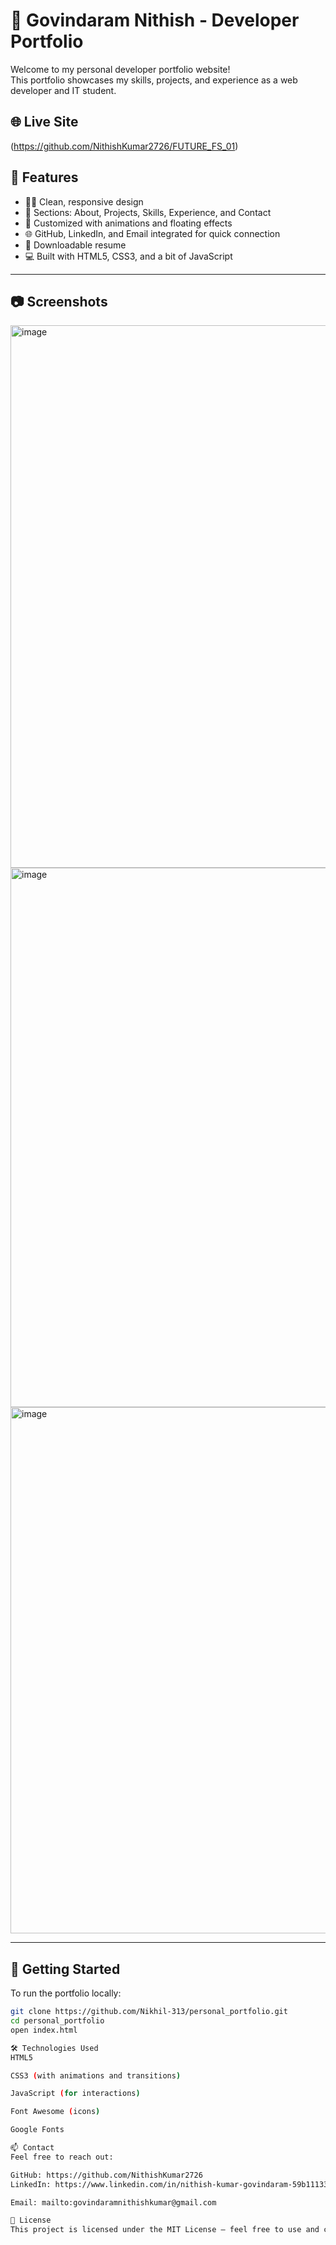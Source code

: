 # 💼 Govindaram Nithish  - Developer Portfolio

Welcome to my personal developer portfolio website!  
This portfolio showcases my skills, projects, and experience as a web developer and IT student.

## 🌐 Live Site
(https://github.com/NithishKumar2726/FUTURE_FS_01)

## 📌 Features

- 🧑‍💻 Clean, responsive design
- 📂 Sections: About, Projects, Skills, Experience, and Contact
- 🎨 Customized with animations and floating effects
- 🌐 GitHub, LinkedIn, and Email integrated for quick connection
- 📄 Downloadable resume
- 💻 Built with HTML5, CSS3, and a bit of JavaScript

---

## 📷 Screenshots
<img width="1873" height="868" alt="image" src="https://github.com/user-attachments/assets/71c23c86-b22a-4692-9e27-cc0a4f475cf9" />
<img width="1796" height="863" alt="image" src="https://github.com/user-attachments/assets/151ff839-3174-4a6b-8795-07b006650921" />
<img width="1790" height="842" alt="image" src="https://github.com/user-attachments/assets/31de61e4-b144-4fe0-acfc-f8f4fb6122c4" />






---

## 🚀 Getting Started

To run the portfolio locally:

```bash
git clone https://github.com/Nikhil-313/personal_portfolio.git
cd personal_portfolio
open index.html

🛠️ Technologies Used
HTML5

CSS3 (with animations and transitions)

JavaScript (for interactions)

Font Awesome (icons)

Google Fonts

📫 Contact
Feel free to reach out:

GitHub: https://github.com/NithishKumar2726
LinkedIn: https://www.linkedin.com/in/nithish-kumar-govindaram-59b111338?utm_source=share&utm_campaign=share_via&utm_content=profile&utm_medium=android_app

Email: mailto:govindaramnithishkumar@gmail.com

📄 License
This project is licensed under the MIT License – feel free to use and customize it for your own portfolio!









